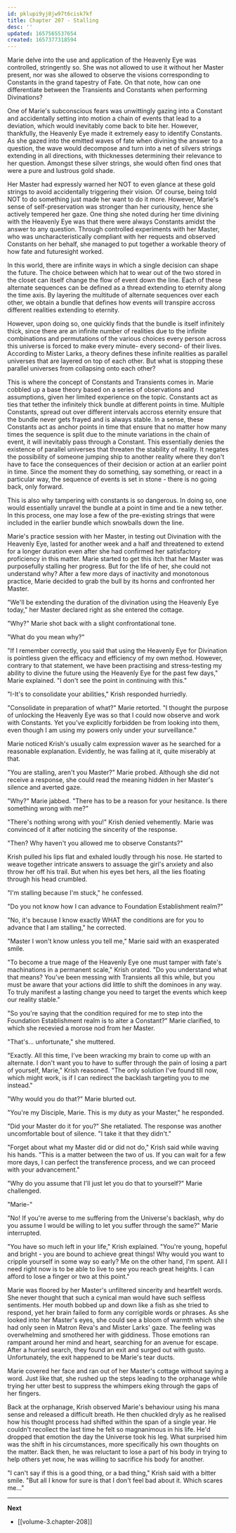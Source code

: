 ```yaml
---
id: pklupi9yj8jw97t6cisk7kf
title: Chapter 207 - Stalling
desc: ''
updated: 1657565537654
created: 1657377318594
---
```


Marie delve into the use and application of the Heavenly Eye was controlled, stringently so. She was not allowed to use it without her Master present, nor was she allowed to observe the visions corresponding to Constants in the grand tapestry of Fate. On that note, how can one differentiate between the Transients and Constants when performing Divinations?

One of Marie's subconscious fears was unwittingly gazing into a Constant and accidentally setting into motion a chain of events that lead to a deviation, which would inevitably come back to bite her. However, thankfully, the Heavenly Eye made it extremely easy to identify Constants. As she gazed into the emitted waves of fate when divining the answer to a question, the wave would decompose and turn into a net of silvers strings extending in all directions, with thicknesses determining their relevance to her question. Amongst these silver strings, she would often find ones that were a pure and lustrous gold shade.  

Her Master had expressly warned her NOT to even glance at these gold strings to avoid accidentally triggering their vision. Of course, being told NOT to do something just made her want to do it more. However, Marie's sense of self-preservation was stronger than her curiousity, hence she actively tempered her gaze. One thing she noted during her time divining with the Heavenly Eye was that there were always Constants amidst the answer to any question. Through controlled experiments with her Master, who was uncharacteristically compliant with her requests and observed Constants on her behalf, she managed to put together a workable theory of how fate and futuresight worked.

In this world, there are infinite ways in which a single decision can shape the future. The choice between which hat to wear out of the two stored in the closet can itself change the flow of event down the line. Each of these alternate sequences can be defined as a thread extending to eternity along the time axis. By layering the multitude of alternate sequences over each other, we obtain a bundle that defines how events will transpire accross different realities extending to eternity.

However, upon doing so, one quickly finds that the bundle is itself infinitely thick, since there are an infinite number of realities due to the infinite combinations and permutations of the various choices every person across this universe is forced to make every minute- every second- of their lives. According to Mister Larks, a theory defines these infinite realities as parallel universes that are layered on top of each other. But what is stopping these parallel universes from collapsing onto each other?

This is where the concept of Constants and Transients comes in. Marie cobbled up a base theory based on a series of observations and assumptions, given her limited experience on the topic. Constants act as ties that tether the infinitely thick bundle at different points in time. Multiple Constants, spread out over different intervals accross eternity ensure that the bundle never gets frayed and is always stable. In a sense, these Constants act as anchor points in time that ensure that no matter how many times the sequence is split due to the minute variations in the chain of event, it will inevitably pass through a Constant. This essentially denies the existence of parallel universes that threaten the stability of reality. It negates the possibility of someone jumping ship to another reality where they don't have to face the consequences of their decision or action at an earlier point in time. Since the moment they do something, say something, or react in a particular way, the sequence of events is set in stone - there is no going back, only forward.

This is also why tampering with constants is so dangerous. In doing so, one would essentially unravel the bundle at a point in time and tie a new tether. In this process, one may lose a few of the pre-existing strings that were included in the earlier bundle which snowballs down the line.

Marie's practice session with her Master, in testing out Divination with the Heavenly Eye, lasted for another week and a half and threatened to extend for a longer duration even after she had confirmed her satisfactory proficiency in this matter. Marie started to get this itch that her Master was purposefully stalling her progress. But for the life of her, she could not understand why? After a few more days of inactivity and monotonous practice, Marie decided to grab the bull by its horns and confronted her Master.

"We'll be extending the duration of the divination using the Heavenly Eye today," her Master declared right as she entered the cottage.

"Why?" Marie shot back with a slight confrontational tone.

"What do you mean why?"

"If I remember correctly, you said that using the Heavenly Eye for Divination is pointless given the efficacy and efficiency of my own method. However, contrary to that statement, we have been practising and stress-testing my ability to divine the future using the Heavenly Eye for the past few days," Marie explained. "I don't see the point in continuing with this."

"I-It's to consolidate your abilities," Krish responded hurriedly.

"Consolidate in preparation of what?" Marie retorted. "I thought the purpose of unlocking the Heavenly Eye was so that I could now observe and work with Constants. Yet you've explicitly forbidden be from looking into them, even though I am using my powers only under your surveillance."

Marie noticed Krish's usually calm expression waver as he searched for a reasonable explanation. Evidently, he was failing at it, quite miserably at that.

"You are stalling, aren't you Master?" Marie probed. Although she did not receive a response, she could read the meaning hidden in her Master's silence and averted gaze.

"Why?" Marie jabbed. "There has to be a reason for your hesitance. Is there something wrong with me?"

"There's nothing wrong with you!" Krish denied vehemently. Marie was convinced of it after noticing the sincerity of the response.

"Then? Why haven't you allowed me to observe Constants?"

Krish pulled his lips flat and exhaled loudly through his nose. He started to weave together intricate answers to assuage the girl's anxiety and also throw her off his trail. But when his eyes bet hers, all the lies floating through his head crumbled.

"I'm stalling because I'm stuck," he confessed.

"Do you not know how I can advance to Foundation Establishment realm?"

"No, it's because I know exactly WHAT the conditions are for you to advance that I am stalling," he corrected.

"Master I won't know unless you tell me," Marie said with an exasperated smile.

"To become a true mage of the Heavenly Eye one must tamper with fate's machinations in a permanent scale," Krish orated. "Do you understand what that means? You've been messing with Transients all this while, but you must be aware that your actions did little to shift the dominoes in any way. To truly manifest a lasting change you need to target the events which keep our reality stable."

"So you're saying that the condition required for me to step into the Foundation Establishment realm is to alter a Constant?" Marie clarified, to which she recevied a morose nod from her Master.

"That's... unfortunate," she muttered.

"Exactly. All this time, I've been wracking my brain to come up with an alternate. I don't want you to have to suffer through the pain of losing a part of yourself, Marie," Krish reasoned. "The only solution I've found till now, which might work, is if I can redirect the backlash targeting you to me instead."

"Why would you do that?" Marie blurted out.

"You're my Disciple, Marie. This is my duty as your Master," he responded.

"Did your Master do it for you?" She retaliated. The response was another uncomfortable bout of silence. "I take it that they didn't."

"Forget about what my Master did or did not do," Krish said while waving his hands. "This is a matter between the two of us. If you can wait for a few more days, I can perfect the transference process, and we can proceed with your advancement."

"Why do you assume that I'll just let you do that to yourself?" Marie challenged.

"Marie-"

"No! If you're averse to me suffering from the Universe's backlash, why do you assume I would be willing to let you suffer through the same?" Marie interrupted.

"You have so much left in your life," Krish explained. "You're young, hopeful and bright - you are bound to achieve great things! Why would you want to cripple yourself in some way so early? Me on the other hand, I'm spent. All I need right now is to be able to live to see you reach great heights. I can afford to lose a finger or two at this point."

Marie was floored by her Master's unfiltered sincerity and heartfelt words. She never thought that such a cynical man would have such selfless sentiments. Her mouth bobbed up and down like a fish as she tried to respond, yet her brain failed to form any corrigible words or phrases. As she looked into her Master's eyes, she could see a bloom of warmth which she had only seen in Matron Reva's and Mister Larks' gaze. The feeling was overwhelming and smothered her with giddiness. Those emotions ran rampant around her mind and heart, searching for an avenue for escape. After a hurried search, they found an exit and surged out with gusto. Unfortunately, the exit happened to be Marie's tear ducts.

Marie covered her face and ran out of her Master's cottage without saying a word. Just like that, she rushed up the steps leading to the orphanage while trying her utter best to suppress the whimpers eking through the gaps of her fingers.

Back at the orphanage, Krish observed Marie's behaviour using his mana sense and released a difficult breath. He then chuckled dryly as he realised how his thought process had shifted within the span of a single year. He couldn't recollect the last time he felt so magnanimous in his life. He'd dropped that emotion the day the Universe took his leg. What surprised him was the shift in his circumstances, more specifically his own thoughts on the matter. Back then, he was reluctant to lose a part of his body in trying to help others yet now, he was willing to sacrifice his body for another.

"I can't say if this is a good thing, or a bad thing," Krish said with a bitter smile. "But all I know for sure is that I don't feel bad about it. Which scares me..."

____

**Next**
* [[volume-3.chapter-208]]